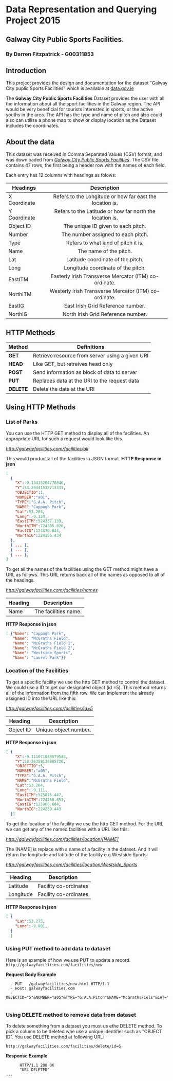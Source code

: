# Data Representation and Querying Project 2015
## Galway City Public Sports Facilities.
### By Darren Fitzpatrick - G00311853

## Introduction
This project provides the design and documentation for the dataset "Galway City puplic Sports Facilities" which is available at [data.gov.ie](http://data.gov.ie)

The **Galway City Public Sports Facilities** Dataset provides the user with all the information about all the sport facilities in the Galway region. The API would be very beneficial for tourists interested in sports, or the active youths in the area. The API has the type and name of pitch and also could also can utilise a phone map to show or display location as the Dataset includes the coordinates.

## About the data
This dataset was received in Comma Separated Values (CSV) format, and was downloaded from [*Galway City Public Sports Facilities*](https://data.gov.ie/dataset/galway-city-public-sports-facilities/resource/2db7c358-4ec1-4cfb-9456-d935cc0157aa).
The CSV file contains 47 rows, the first being a header row with the names of each field.

Each entry has 12 columns with headings as folows:

  | Headings       | Description                                                 | 
  | -------------- |:-----------------------------------------------------------:|
  |X Coordinate    | Refers to the Longitude or how far east the location is.    | 
  |Y Coordinate    | Refers to the Latitude or how far north the location is.    | 
  |Object ID       | The unique ID given to each pitch.                          | 
  |Number          | The number assigned to each pitch.                          | 
  |Type            | Refers to what kind of pitch it is.                         | 
  |Name            | The name of the pitch.                                      |
  |Lat             | Latitude coordinate of the pitch.                           | 
  |Long            | Longitude coordinate of the pitch.                          |
  |EastITM         | Easterly Irish Transverse Mercator (ITM) co-ordinate.       | 
  |NorthITM        | Westerly Irish Transverse Mercator (ITM) co-ordinate.       | 
  |EastIG          | East Irish Grid Reference number.                           | 
  |NorthIG         | North Irish Grid Reference number.                          | 


## HTTP Methods 
|Method     | Definitions                                     |
|---------- |-------------------------------------------------|
|**GET**    | Retrieve resource from server using a given URI |   
|**HEAD**   | Like GET, but retreives head only               |
|**POST**   | Send information as block of data to server     | 
|**PUT**    | Replaces data at the URI to the request data    | 
|**DELETE** | Delete the data at the URI                      |

## Using HTTP Methods
### List of Parks

You can use the HTTP GET method to display all of the facilities.
An appropriate URL for such a request would look like this.

*http://galwayfacilities.com/facilities/all*

This would product all of the facilities in JSON format.
**HTTP Response in json**
```json
[
  {
    "X":-9.13415204770846,
    "Y":53.26441535713331,
    "OBJECTID":1,
    "NUMBER":"a01",
    "TYPE":"G.A.A. Pitch",
    "NAME":"Cappagh Park",
    "Lat":53.264,
    "Long":-9.134,
    "EastITM":524337.139,
    "NorthITM":724385.826,
    "EastIG":124370.044,
    "NorthIG":224356.434
  },
  { ... },
  { ... },
  { ... },
] 
```
To get all the names of the facilities using the GET method might have a URL as follows.
This URL returns back all of the names as opposed to all of the headings.

*http://galwayfacilities.com/facilities/names*

| Heading | Description|
| ------------- |:--------------------:|
| Name          | The facilities name. |

**HTTP Response in json**
```JSON
[ {"Name": "Cappagh Park", 
   "Name": "McGraths Field",
   "Name": "McGraths Field 1",
   "Name": "McGraths Field 2",
   "Name": "Westside Sports",
   "Name": "Laurel Park"}]
```

### Location of the Facilities 
To get a specific facility we use the http GET method to control the dataset. We could use a ID to get our designated object (id =5). This method returns all of the information from the fifth row. We can implement the already assigned ID into the URL like this: 

*http://galwayfacilities.com/facilities/id=5*

| Heading | Description|
| ------------- |:--------------------:|
| Object ID     | Unique object number.|

**HTTP Response in json**
```JSON
[ {
    "X":-9.111071048579548,
    "Y":53.26358136885726,
    "OBJECTID":5,
    "NUMBER":"a05",
    "TYPE":"G.A.A. Pitch",
    "NAME":"McGraths Field",
    "Lat":53.264,
    "Long":-9.111,
    "EastITM":525875.447,
    "NorthITM":724268.851,
    "EastIG":125908.684,
    "NorthIG":224239.443
  }]
```

 
To get the location of the facility we use the http GET method. For the URL we can get any of the named facilities with a URL like this:

*http://galwayfacilities.com/facilities/location/[NAME]*

The [NAME] is replace with a name of a facility in the dataset. And it will return the longitude and latitude of the facility e.g Westside Sports.

*http://galwayfacilities.com/facilities/location/Westside_Sports*

| Heading | Description|
|-----------|:---------------------:|
| Latitude  | Facility co-ordinates |
| Longitude | Facility co-ordinates |

**HTTP Response in json**
```JSON
[ {
    "Lat":53.275,
    "Long":-9.081,
  }
  ]
```
### Using PUT method to add data to dataset
Here is an example of how we use PUT to update a record.
``` http://galwayfacilities.com/facilities/new ```

**Request Body Example**
```
  - PUT   /galwayfacilities/new.html HTTP/1.1
  - Host: galwayfacilities.com
  - OBJECTID="5"&NUMBER="a05"&TYPE="G.A.A.Pitch"&NAME="McGrathsFiels"&LAT="53.262"&LONG="-9.134"
  
```
### Using DELETE method to remove data from dataset
To delete something from a dataset you must us ethe DELETE method.
To pick a column to be deleted whe use a unique identifier such as "OBJECT ID".
You use DELETE method at following URL:

``` http://galwayfacilities.com/facilities/delete/id=6 ```

**Response Example**
```
      HTTP/1.1 200 OK
      "URL DELETED"
...
```


